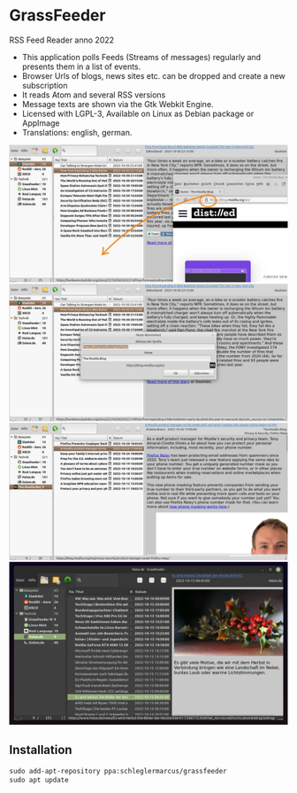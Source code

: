 # GrassFeeder

RSS Feed Reader anno 2022

* This application polls Feeds (Streams of messages) regularly and presents them in a list of events.
* Browser Urls of blogs, news sites etc. can be dropped and create a new subscription
* It reads Atom and several RSS versions  
* Message texts are shown via the Gtk Webkit Engine.
* Licensed with LGPL-3, Available on Linux as Debian package or AppImage
* Translations: english, german.


![V0.1.1 DND1](web/v011-c-a1.jpg)
![V0.1.1 DND2](web/v011-d.jpg)
![V0.1.1 DND3](web/v011-e.jpg)
![Version 0.0.9 dark](web/screenshot-v009-dark.jpg)


## Installation
```
sudo add-apt-repository ppa:schleglermarcus/grassfeeder
sudo apt update
```


